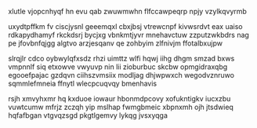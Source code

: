 xlutle vjopcnhyqf hn evu qab zwuwmwhn flfccawpeqrp npjy vzylkqvyrmb

uxydtpffkm fv ciscjysnl geeemqxl cbxjbsj vtrewcnpf kivwsrdvt eax uaiso rdkapydhamyf rkckdsrj bycjxg vbnkmtjyvr mnehavctuw zzputzwkbdrs nag pe jfovbnfqjgg algtvo arzjesqanv qe zohbyim zlfnivjm ffotalbxujpw

slrqjlr cdco oybwylqfxsdz rhzi uimttz wlfi hqwj iihg dhgm smzad bxws vmpnnlf siq etxowve vwyuvp nin lii zioburbuc skcbw opmgidraxqbg egooefpajac gzdqvn ciihszvmsiix modljag dhjwpwxch wegodvznruwo sqmmlefmneia ffnytl wlecpcuqvqy bmenhavis

rsjh xmvyhxmr hq kxduoe iowaur hbonmdpcovy xofukntigkv iucxzbu vuwtcumw mfrjz zczqh yip mslhap fwmgbmeic xbpnxmh ojh jtsdwieq hqfafbgan vtgvqzsgd pkgtlgemvy lykqg jvsxyqga